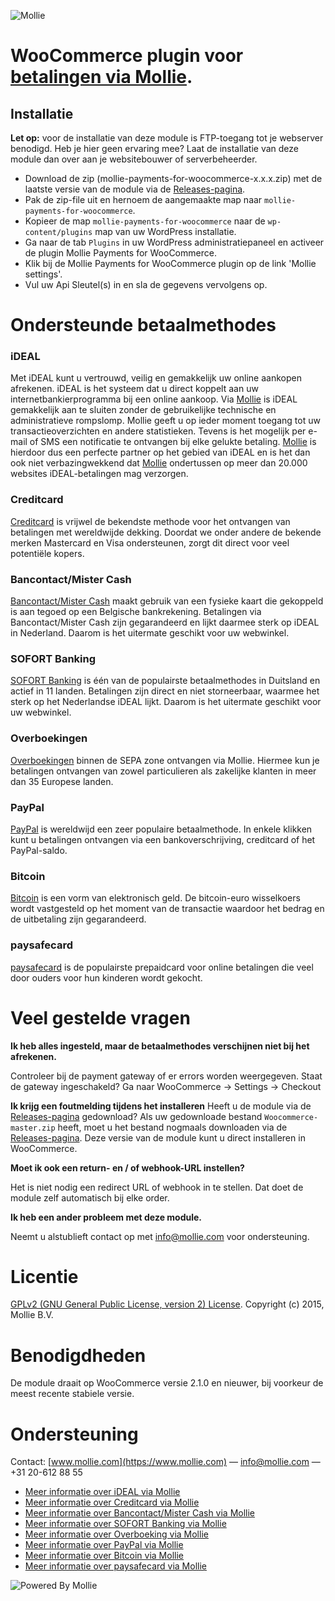 ![Mollie](https://www.mollie.com/files/Mollie-Logo-Style-Small.png)

# WooCommerce plugin voor [betalingen via Mollie](https://www.mollie.com/nl/pricing).

## Installatie
**Let op:** voor de installatie van deze module is FTP-toegang tot je webserver benodigd. Heb je hier geen ervaring mee? Laat de installatie van deze module dan over aan je websitebouwer of serverbeheerder.

* Download de zip (mollie-payments-for-woocommerce-x.x.x.zip) met de laatste versie van de module via de [Releases-pagina](https://github.com/mollie/Woocommerce/releases).
* Pak de zip-file uit en hernoem de aangemaakte map naar `mollie-payments-for-woocommerce`.
* Kopieer de map `mollie-payments-for-woocommerce` naar de `wp-content/plugins` map van uw WordPress installatie.
* Ga naar de tab `Plugins` in uw WordPress administratiepaneel en activeer de plugin Mollie Payments for WooCommerce.
* Klik bij de Mollie Payments for WooCommerce plugin op de link 'Mollie settings'.
* Vul uw Api Sleutel(s) in en sla de gegevens vervolgens op.

# Ondersteunde betaalmethodes

### iDEAL
Met iDEAL kunt u vertrouwd, veilig en gemakkelijk uw online aankopen afrekenen. iDEAL is het systeem dat u direct koppelt aan uw internetbankierprogramma bij een online aankoop.
Via [Mollie](https://www.mollie.com/) is iDEAL gemakkelijk aan te sluiten zonder de gebruikelijke technische en administratieve rompslomp. Mollie geeft u op ieder moment toegang tot uw transactieoverzichten en andere statistieken. Tevens is het mogelijk per e-mail of SMS een notificatie te ontvangen bij elke gelukte betaling. [Mollie](https://www.mollie.com/) is hierdoor dus een perfecte partner op het gebied van iDEAL en is het dan ook niet verbazingwekkend dat [Mollie](https://www.mollie.com/) ondertussen op meer dan 20.000 websites iDEAL-betalingen mag verzorgen.

### Creditcard
[Creditcard](https://www.mollie.com/creditcard/) is vrijwel de bekendste methode voor het ontvangen van betalingen met wereldwijde dekking. Doordat we onder andere de bekende merken Mastercard en Visa ondersteunen, zorgt dit direct voor veel potentiële kopers.

### Bancontact/Mister Cash
[Bancontact/Mister Cash](https://www.mollie.com/mistercash/) maakt gebruik van een fysieke kaart die gekoppeld is aan tegoed op een Belgische bankrekening. Betalingen via Bancontact/Mister Cash zijn gegarandeerd en lijkt daarmee sterk op iDEAL in Nederland. Daarom is het uitermate geschikt voor uw webwinkel.

### SOFORT Banking
[SOFORT Banking](https://www.mollie.com/sofort/) is één van de populairste betaalmethodes in Duitsland en actief in 11 landen. Betalingen zijn direct en niet storneerbaar, waarmee het sterk op het Nederlandse iDEAL lijkt. Daarom is het uitermate geschikt voor uw webwinkel.

### Overboekingen
[Overboekingen](https://www.mollie.com/overboeking/) binnen de SEPA zone ontvangen via Mollie. Hiermee kun je betalingen ontvangen van zowel particulieren als zakelijke klanten in meer dan 35 Europese landen.

### PayPal
[PayPal](https://www.mollie.com/paypal/) is wereldwijd een zeer populaire betaalmethode. In enkele klikken kunt u betalingen ontvangen via een bankoverschrijving, creditcard of het PayPal-saldo.

### Bitcoin
[Bitcoin](https://www.mollie.com/bitcoin/) is een vorm van elektronisch geld. De bitcoin-euro wisselkoers wordt vastgesteld op het moment van de transactie waardoor het bedrag en de uitbetaling zijn gegarandeerd.

### paysafecard
[paysafecard](https://www.mollie.com/paysafecard/) is de populairste prepaidcard voor online betalingen die veel door ouders voor hun kinderen wordt gekocht.

# Veel gestelde vragen

**Ik heb alles ingesteld, maar de betaalmethodes verschijnen niet bij het afrekenen.**

Controleer bij de payment gateway of er errors worden weergegeven. Staat de gateway ingeschakeld? Ga naar WooCommerce -> Settings -> Checkout

**Ik krijg een foutmelding tijdens het installeren**
Heeft u de module via de [Releases-pagina](https://github.com/mollie/Woocommerce/releases) gedownload? Als uw gedownloade bestand `Woocommerce-master.zip` heeft, moet u het bestand nogmaals downloaden via de [Releases-pagina](https://github.com/mollie/Woocommerce/releases). Deze versie van de module kunt u direct installeren in WooCommerce.

**Moet ik ook een return- en / of webhook-URL instellen?**

Het is niet nodig een redirect URL of webhook in te stellen. Dat doet de module zelf automatisch bij elke order.

**Ik heb een ander probleem met deze module.**

Neemt u alstublieft contact op met info@mollie.com voor ondersteuning.

# Licentie
[GPLv2 (GNU General Public License, version 2) License](http://www.gnu.org/licenses/gpl-2.0.html).
Copyright (c) 2015, Mollie B.V.

# Benodigdheden
De module draait op WooCommerce versie 2.1.0 en nieuwer, bij voorkeur de meest recente stabiele versie.

# Ondersteuning
Contact: [www.mollie.com](https://www.mollie.com) — info@mollie.com — +31 20-612 88 55

+ [Meer informatie over iDEAL via Mollie](https://www.mollie.com/ideal/)
+ [Meer informatie over Creditcard via Mollie](https://www.mollie.com/creditcard/)
+ [Meer informatie over Bancontact/Mister Cash via Mollie](https://www.mollie.com/mistercash/)
+ [Meer informatie over SOFORT Banking via Mollie](https://www.mollie.com/sofort/)
+ [Meer informatie over Overboeking via Mollie](https://www.mollie.com/overboeking/)
+ [Meer informatie over PayPal via Mollie](https://www.mollie.com/paypal/)
+ [Meer informatie over Bitcoin via Mollie](https://www.mollie.com/bitcoin/)
+ [Meer informatie over paysafecard via Mollie](https://www.mollie.com/paysafecard/)

![Powered By Mollie](https://www.mollie.com/images/badge-betaling-medium.png)
